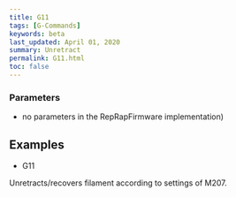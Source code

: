 ```yaml
---
title: G11
tags: [G-Commands] 
keywords: beta 
last_updated: April 01, 2020 
summary: Unretract 
permalink: G11.html
toc: false 
---
```



### Parameters

* no parameters in the RepRapFirmware implementation)

## Examples

* G11

Unretracts/recovers filament according to settings of M207.

